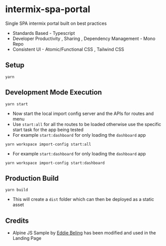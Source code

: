# intermix-spa-portal

Single SPA intermix portal built on best practices

- Standards Based - Typescript
- Developer Productivity , Sharing , Dependency Management - Mono Repo
- Consistent UI - Atomic/Functional CSS , Tailwind CSS

## Setup

```
yarn
```

## Development Mode Execution

```
yarn start
```

- Now start the local import config server and the APIs for routes and menu
- Use `start:all` for all the routes to be loaded otherwise use the specific start task for the app being tested
- For example `start:dashboard` for only loading the `dashboard` app

```
yarn workspace import-config start:all
```

- For example `start:dashboard` for only loading the `dashboard` app

```
yarn workspace import-config start:dashboard
```


## Production Build

```
yarn build
```

- This will create a `dist` folder which can then be deployed as a static asset

## Credits

- Alpine JS Sample by [Eddie Beling](https://codepen.io/eddieebeling/pen/dyoZOBX) has been modified and used in the Landing Page
